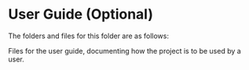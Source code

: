 # User Guide (Optional)

The folders and files for this folder are as follows:

Files for the user guide, documenting how the project is to be used by a user.
